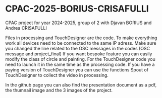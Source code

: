 # CPAC-2025-BORIUS-CRISAFULLI
CPAC project for year 2024-2025, group of 2 with Djavan BORIUS and Andrea CRISAFULLI

Files in processing and TouchDesigner are the code.
To make everything work all devices need to be connected to the same IP adress. Make sure you changed the line related to the OSC messages in the codes (OSC message and project_final)
If you want bespoke feature you can easily modify the class of circle and painting. 
For the TouchDesigner code you need to launch it in the same time as the processing code. If you have a paying version of TouchDesigner you can use the functions Spout of TouchDesigner to collect the 
video in processing.

In the github page you can also find the presentation document as a pdf, the thumnail image and the 3 images of the project.

